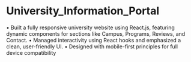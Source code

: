 # University_Information_Portal
 • Built a fully responsive university website using React.js, featuring dynamic components for sections  like Campus, Programs, Reviews, and Contact.  • Managed interactivity using React hooks and emphasized a clean, user-friendly UI.  • Designed with mobile-first principles for full device compatibility
